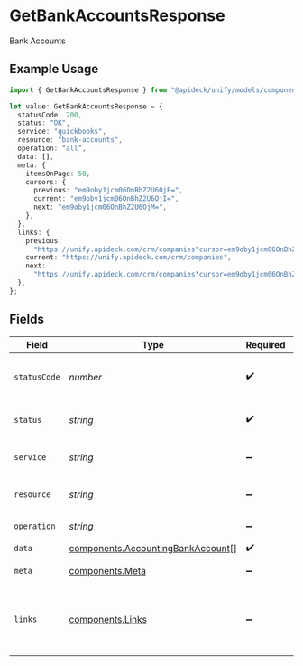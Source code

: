 # GetBankAccountsResponse

Bank Accounts

## Example Usage

```typescript
import { GetBankAccountsResponse } from "@apideck/unify/models/components";

let value: GetBankAccountsResponse = {
  statusCode: 200,
  status: "OK",
  service: "quickbooks",
  resource: "bank-accounts",
  operation: "all",
  data: [],
  meta: {
    itemsOnPage: 50,
    cursors: {
      previous: "em9oby1jcm06OnBhZ2U6OjE=",
      current: "em9oby1jcm06OnBhZ2U6OjI=",
      next: "em9oby1jcm06OnBhZ2U6OjM=",
    },
  },
  links: {
    previous:
      "https://unify.apideck.com/crm/companies?cursor=em9oby1jcm06OnBhZ2U6OjE%3D",
    current: "https://unify.apideck.com/crm/companies",
    next:
      "https://unify.apideck.com/crm/companies?cursor=em9oby1jcm06OnBhZ2U6OjM",
  },
};
```

## Fields

| Field                                                                                  | Type                                                                                   | Required                                                                               | Description                                                                            | Example                                                                                |
| -------------------------------------------------------------------------------------- | -------------------------------------------------------------------------------------- | -------------------------------------------------------------------------------------- | -------------------------------------------------------------------------------------- | -------------------------------------------------------------------------------------- |
| `statusCode`                                                                           | *number*                                                                               | :heavy_check_mark:                                                                     | HTTP Response Status Code                                                              | 200                                                                                    |
| `status`                                                                               | *string*                                                                               | :heavy_check_mark:                                                                     | HTTP Response Status                                                                   | OK                                                                                     |
| `service`                                                                              | *string*                                                                               | :heavy_minus_sign:                                                                     | Apideck ID of service provider                                                         | quickbooks                                                                             |
| `resource`                                                                             | *string*                                                                               | :heavy_minus_sign:                                                                     | Unified API resource name                                                              | bank-accounts                                                                          |
| `operation`                                                                            | *string*                                                                               | :heavy_minus_sign:                                                                     | Operation performed                                                                    | all                                                                                    |
| `data`                                                                                 | [components.AccountingBankAccount](../../models/components/accountingbankaccount.md)[] | :heavy_check_mark:                                                                     | N/A                                                                                    |                                                                                        |
| `meta`                                                                                 | [components.Meta](../../models/components/meta.md)                                     | :heavy_minus_sign:                                                                     | Response metadata                                                                      |                                                                                        |
| `links`                                                                                | [components.Links](../../models/components/links.md)                                   | :heavy_minus_sign:                                                                     | Links to navigate to previous or next pages through the API                            |                                                                                        |